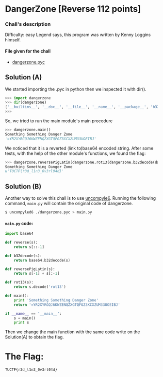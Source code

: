# DangerZone [Reverse 112 points]

### Chall's description
Difficulty: easy
Legend says, this program was written by Kenny Loggins himself.

#### File given for the chall
* [dangerzone.pyc](./dangerzone.pyc)

## Solution (A)
We started importing the .pyc in python then we inspected it with dir().
```python
>>> import dangerzone
>>> dir(dangerzone)
['__builtins__', '__doc__', '__file__', '__name__', '__package__', 'b32decode', 'base64', 'main', 'reverse', 'reversePigLatin', 'rot13']
>>>
```
So, we tried to run the main module's main procedure
```python
>>> dangerzone.main()
Something Something Danger Zone
'=YR2XYRGQJ6KWZENQZXGTQFGZ3XCXZUM33UOEIBJ'
```

We noticed that it is a reverted (link to)base64 encoded string.
After some tests, with the help of the other module's functions, we found the flag:
```python
>>> dangerzone.reversePigLatin(dangerzone.rot13(dangerzone.b32decode(dangerzone.reverse(dangerzone.main()))))
Something Something Danger Zone
u'TUCTF{r3d_l1n3_0v3rl04d}'
```

## Solution (B)
Another way to solve this chall is to use [uncompyle6](https://github.com/rocky/python-uncompyle6).
Running the following command, `main.py` will contain the original code of dangerzone.
```bash
$ uncompyled6 ./dangerzone.pyc > main.py
```

#### `main.py` code:
```python
import base64

def reverse(s):
    return s[::-1]

def b32decode(s):
    return base64.b32decode(s)

def reversePigLatin(s):
    return s[-1] + s[:-1]

def rot13(s):
    return s.decode('rot13')

def main():
    print 'Something Something Danger Zone'
    return '=YR2XYRGQJ6KWZENQZXGTQFGZ3XCXZUM33UOEIBJ'

if __name__ == '__main__':
    s = main()
    print s
```

Then we change the main function with the same code write on the Solution(A) to
obtain the flag.


# The Flag:
    TUCTF{r3d_l1n3_0v3rl04d}
